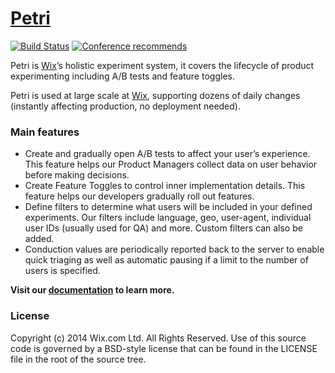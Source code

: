 [Petri](http://wix.github.io/petri/)
======

[![Build Status](https://travis-ci.org/wix/petri.svg?branch=master)](https://travis-ci.org/wix/petri)
[![Conference recommends](https://devternity.com/shields/recommends.svg)](https://devternity.com)


Petri is [Wix](http://www.wix.com)’s holistic experiment system, it covers the lifecycle of product experimenting including A/B tests and feature toggles.

Petri is used at large scale at [Wix](http://www.wix.com), supporting dozens of daily changes (instantly affecting production, no deployment needed).


### Main features
* Create and gradually open A/B tests to affect your user’s experience. This feature helps our Product Managers collect data on user behavior before making decisions.
* Create Feature Toggles to control inner implementation details. This feature helps our developers gradually roll out features.
* Define filters to determine what users will be included in your defined experiments. Our filters include language, geo, user-agent, individual user IDs (usually used for QA) and more. Custom filters can also be added.
* Conduction values are periodically reported back to the server to enable quick triaging as well as automatic pausing if a limit to the number of users is specified.


**Visit our [documentation](http://wix.github.io/petri/) to learn more.**


### License

Copyright (c) 2014 Wix.com Ltd. All Rights Reserved. Use of this source code is governed by a BSD-style license that can be found in the LICENSE file in the root of the source tree.
